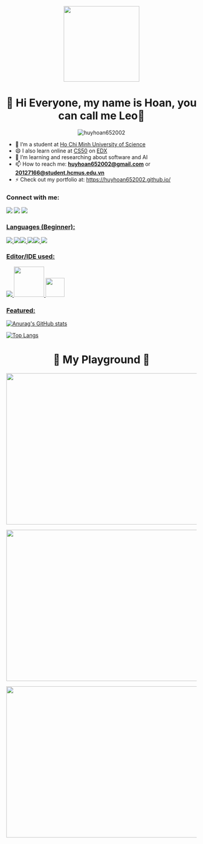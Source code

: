<p align="center"> <img src="https://huyhoan652002.github.io/assets/image/hoan.jpg" , width = 200, border-radius: 50%/>
<h1  align="center">👋 Hi Everyone, my name is Hoan, you can call me Leo👋</h1>
<p  align="center"> <img  src="https://komarev.com/ghpvc/?username=huyhoan652002&label=Profile%20views&color=129e00&style=plastic"  alt="huyhoan652002" /> </p>

- 🔭 I’m a student at [Ho Chi Minh University of Science](hcmus.edu.vn)
- 😄 I also learn online at [CS50](https://cs50.harvard.edu/college/2022/spring/) on [EDX](https://www.edx.org)
- 🌱 I’m learning and researching about software and AI
- 📫 How to reach me: **huyhoan652002@gmail.com** or **20127166@student.hcmus.edu.vn**
- ⚡ Check out my portfolio at: https://huyhoan652002.github.io/

<h3  align="left">Connect with me:</h3>
<p align="left"><a  href="https://www.facebook.com/hoan.nguyenhuy.ITUS/"  target="blank"><img src="https://img.icons8.com/bubbles/64/facebook-new.png"/></a>&nbsp;<a  href="https://www.linkedin.com/in/huyhoan652002/"  target="blank"><img src="https://img.icons8.com/bubbles/64/linkedin.png"/></a>
 <a  href="https://www.youtube.com/channel/UCf4aukyZIRysZ_-fpba8CJg"  target="blank"><img src="https://img.icons8.com/bubbles/64/youtube-squared.png"/>
</p>

</p>

<h3 align="left">Languages (Beginner): </h3>

<p align="left"> <img src="https://img.icons8.com/color/48/000000/c-plus-plus-logo.png"/>
<img src="https://img.icons8.com/color/48/000000/html-5--v1.png"/><img src="https://img.icons8.com/color/48/000000/css3.png"/>
<img src="https://img.icons8.com/color/48/000000/javascript--v1.png"/><img src="https://img.icons8.com/color/48/000000/python.png"/>
<img src="https://img.icons8.com/color/48/000000/java.png"/>
</p>

<p>
  
</p>

<h3 align="left">Editor/IDE used: </h3>

<p align="left"> <img src="https://upload.wikimedia.org/wikipedia/commons/thumb/9/9a/Visual_Studio_Code_1.35_icon.svg/45px-Visual_Studio_Code_1.35_icon.svg.png"/>
<img src="https://1000logos.net/wp-content/uploads/2020/08/Visual-Studio-Logo.png" , width = 80/>
<img src="https://www.pngitem.com/pimgs/m/422-4223360_transparent-sublime-text-icon-hd-png-download.png" , width = 50/>
</p>

<p>

<h3 align="left">Featured: </h3>

![Anurag's GitHub stats](https://github-readme-stats.vercel.app/api?username=huyhoan652002&show_icons=true&theme=radical)

[![Top Langs](https://github-readme-stats.vercel.app/api/top-langs/?username=huyhoan652002&layout=compact)](https://github.com/anuraghazra/github-readme-stats)

<h1 align="center">👯 My Playground 👯</h1>

<p align="center">
  <img width="1000" height="400" src="https://i.pinimg.com/originals/6c/a3/3c/6ca33c43ece1db49b8534379e26cdbdc.gif">
</p>

<p align="center">
  <img width="1000" height="400" src="https://thumbs.gfycat.com/WeakCoarseFawn-size_restricted.gif">
</p>

<p align="center">
  <img width="1000" height="400" src="https://thumbs.gfycat.com/EnragedGoodEmeraldtreeskink-size_restricted.gif">
</p>
<!--
**huyhoan652002/huyhoan652002** is a ✨ _special_ ✨ repository because its `README.md` (this file) appears on your GitHub profile.

Here are some ideas to get you started:

- 🔭 I’m currently a student at Ho Chi Minh University of Science
- 🌱 I’m currently learning and researching about software and AI
- 👯 I’m looking to collaborate on ...
- 🤔 I’m looking for help with ...
- 💬 Ask me about ...
- 📫 How to reach me: huyhoan652002@gmail.com or 20127166@student.hcmus.edu.vn
- 😄 Pronouns: ...
- ⚡ Fun fact: ...
-->
